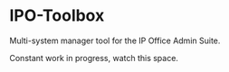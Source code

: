 # IPO-Toolbox

Multi-system manager tool for the IP Office Admin Suite. 

Constant work in progress, watch this space.
